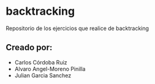 # backtracking
Repositorio de los ejercicios que realice de backtracking
## Creado por:
* Carlos Córdoba Ruiz
* Alvaro Angel-Moreno Pinilla
* Julian Garcia Sanchez

